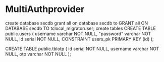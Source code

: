# MultiAuthprovider
create database secdb
grant all on database secdb to <username>
GRANT all ON DATABASE secdb TO tclocal_migratoruser;
create tables
CREATE TABLE public.users (
	username varchar NOT NULL,
	"password" varchar NOT NULL,
	id serial NOT NULL,
	CONSTRAINT users_pk PRIMARY KEY (id)
);


CREATE TABLE public.tblotp (
	id serial NOT NULL,
	username varchar NOT NULL,
	otp varchar NOT NULL
);
